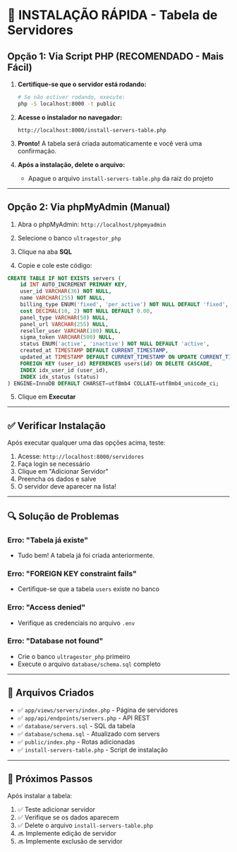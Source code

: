 # 🚀 INSTALAÇÃO RÁPIDA - Tabela de Servidores

## Opção 1: Via Script PHP (RECOMENDADO - Mais Fácil)

1. **Certifique-se que o servidor está rodando:**
   ```bash
   # Se não estiver rodando, execute:
   php -S localhost:8000 -t public
   ```

2. **Acesse o instalador no navegador:**
   ```
   http://localhost:8000/install-servers-table.php
   ```

3. **Pronto!** A tabela será criada automaticamente e você verá uma confirmação.

4. **Após a instalação, delete o arquivo:**
   - Apague o arquivo `install-servers-table.php` da raiz do projeto

---

## Opção 2: Via phpMyAdmin (Manual)

1. Abra o phpMyAdmin: `http://localhost/phpmyadmin`

2. Selecione o banco `ultragestor_php`

3. Clique na aba **SQL**

4. Copie e cole este código:

```sql
CREATE TABLE IF NOT EXISTS servers (
    id INT AUTO_INCREMENT PRIMARY KEY,
    user_id VARCHAR(36) NOT NULL,
    name VARCHAR(255) NOT NULL,
    billing_type ENUM('fixed', 'per_active') NOT NULL DEFAULT 'fixed',
    cost DECIMAL(10, 2) NOT NULL DEFAULT 0.00,
    panel_type VARCHAR(50) NULL,
    panel_url VARCHAR(255) NULL,
    reseller_user VARCHAR(100) NULL,
    sigma_token VARCHAR(500) NULL,
    status ENUM('active', 'inactive') NOT NULL DEFAULT 'active',
    created_at TIMESTAMP DEFAULT CURRENT_TIMESTAMP,
    updated_at TIMESTAMP DEFAULT CURRENT_TIMESTAMP ON UPDATE CURRENT_TIMESTAMP,
    FOREIGN KEY (user_id) REFERENCES users(id) ON DELETE CASCADE,
    INDEX idx_user_id (user_id),
    INDEX idx_status (status)
) ENGINE=InnoDB DEFAULT CHARSET=utf8mb4 COLLATE=utf8mb4_unicode_ci;
```

5. Clique em **Executar**

---

## ✅ Verificar Instalação

Após executar qualquer uma das opções acima, teste:

1. Acesse: `http://localhost:8000/servidores`
2. Faça login se necessário
3. Clique em "Adicionar Servidor"
4. Preencha os dados e salve
5. O servidor deve aparecer na lista!

---

## 🔍 Solução de Problemas

### Erro: "Tabela já existe"
- Tudo bem! A tabela já foi criada anteriormente.

### Erro: "FOREIGN KEY constraint fails"
- Certifique-se que a tabela `users` existe no banco

### Erro: "Access denied"
- Verifique as credenciais no arquivo `.env`

### Erro: "Database not found"
- Crie o banco `ultragestor_php` primeiro
- Execute o arquivo `database/schema.sql` completo

---

## 📝 Arquivos Criados

- ✅ `app/views/servers/index.php` - Página de servidores
- ✅ `app/api/endpoints/servers.php` - API REST
- ✅ `database/servers.sql` - SQL da tabela
- ✅ `database/schema.sql` - Atualizado com servers
- ✅ `public/index.php` - Rotas adicionadas
- ✅ `install-servers-table.php` - Script de instalação

---

## 🎯 Próximos Passos

Após instalar a tabela:

1. ✅ Teste adicionar servidor
2. ✅ Verifique se os dados aparecem
3. ✅ Delete o arquivo `install-servers-table.php`
4. 🔜 Implemente edição de servidor
5. 🔜 Implemente exclusão de servidor
